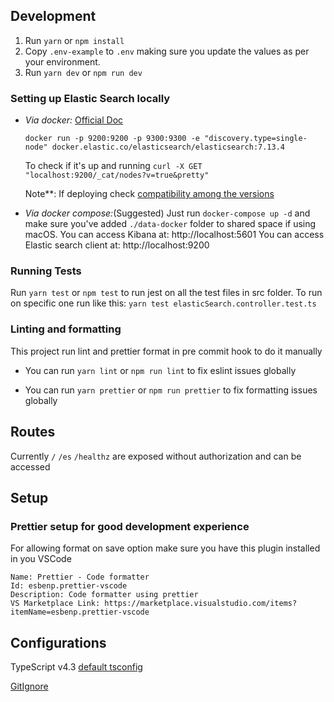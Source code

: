 ## Development

1. Run `yarn` or `npm install`
2. Copy `.env-example` to `.env` making sure you update the values as per your environment.
3. Run `yarn dev` or `npm run dev`

### Setting up Elastic Search locally

-   _Via docker:_
    [Official Doc](https://www.elastic.co/guide/en/elasticsearch/reference/current/docker.html)

    `docker run -p 9200:9200 -p 9300:9300 -e "discovery.type=single-node" docker.elastic.co/elasticsearch/elasticsearch:7.13.4`

    To check if it's up and running `curl -X GET "localhost:9200/_cat/nodes?v=true&pretty"`

    Note\*\*: If deploying check [compatibility among the versions](https://www.elastic.co/guide/en/elasticsearch/client/javascript-api/current/installation.html#js-compatibility-matrix)

-   _Via docker compose:_(Suggested)
    Just run `docker-compose up -d` and make sure you've added `./data-docker` folder to shared space if using macOS.
    You can access Kibana at: http://localhost:5601
    You can access Elastic search client at: http://localhost:9200

### Running Tests

Run `yarn test` or `npm test` to run jest on all the test files in src folder.
To run on specific one run like this:
`yarn test elasticSearch.controller.test.ts`

### Linting and formatting

This project run lint and prettier format in pre commit hook to do it manually

-   You can run `yarn lint` or `npm run lint` to fix eslint issues globally

-   You can run `yarn prettier` or `npm run prettier` to fix formatting issues globally

## Routes

Currently `/` `/es` `/healthz` are exposed without authorization and can be accessed

## Setup

### Prettier setup for good development experience

For allowing format on save option make sure you have this plugin installed in you VSCode

```
Name: Prettier - Code formatter
Id: esbenp.prettier-vscode
Description: Code formatter using prettier
VS Marketplace Link: https://marketplace.visualstudio.com/items?itemName=esbenp.prettier-vscode
```

## Configurations

TypeScript v4.3 [default tsconfig](https://github.com/microsoft/TypeScript-Node-Starter/blob/master/tsconfig.json)

[GitIgnore](https://github.com/github/gitignore/blob/master/Node.gitignore)
